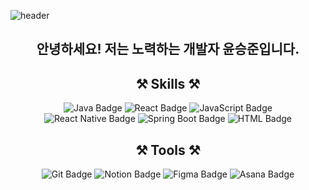 ![header](https://capsule-render.vercel.app/api?type=waving&color=87CEEB&height=300&section=header&text=SeungJun%20Github&fontSize=90&fontColor=FFFFFF)
<h2 align="center" style="font-weight: bold;">안녕하세요! 저는 노력하는 개발자 윤승준입니다.</h2>
<h2 align="center" style="font-weight: bold;">⚒️ Skills ⚒️</h2>
<div align="center">
  <img src="https://img.shields.io/badge/Java-E34F26?style=flat-square&logo=java&logoColor=white" alt="Java Badge" />
  <img src="https://img.shields.io/badge/React-61DAFB?style=flat-square&logo=react&logoColor=white" alt="React Badge" />
  <img src="https://img.shields.io/badge/JavaScript-F7DF1E?style=flat-square&logo=javascript&logoColor=black" alt="JavaScript Badge" />
  <br>
  <img src="https://img.shields.io/badge/React_Native-007AFF?style=flat-square&logo=react&logoColor=white" alt="React Native Badge" />
  <img src="https://img.shields.io/badge/Spring_Boot-6DB33F?style=flat-square&logo=spring&logoColor=white" alt="Spring Boot Badge" />
  <img src="https://img.shields.io/badge/HTML-E34F26?style=flat-square&logo=html5&logoColor=white" alt="HTML Badge" />
</div>
<div>
  <h2 align="center" style="font-weight: bold;">⚒️ Tools ⚒️</h2>
  <div align="center">
    <img src="https://img.shields.io/badge/Git-F05032?style=flat-square&logo=git&logoColor=white" alt="Git Badge" />
    <img src="https://img.shields.io/badge/Notion-000000?style=flat-square&logo=notion&logoColor=white" alt="Notion Badge" />
    <img src="https://img.shields.io/badge/Figma-F24E1E?style=flat-square&logo=figma&logoColor=white" alt="Figma Badge" />
    <img src="https://img.shields.io/badge/Asana-0052CC?style=flat-square&logo=asana&logoColor=white" alt="Asana Badge" />
  </div>
</div>
